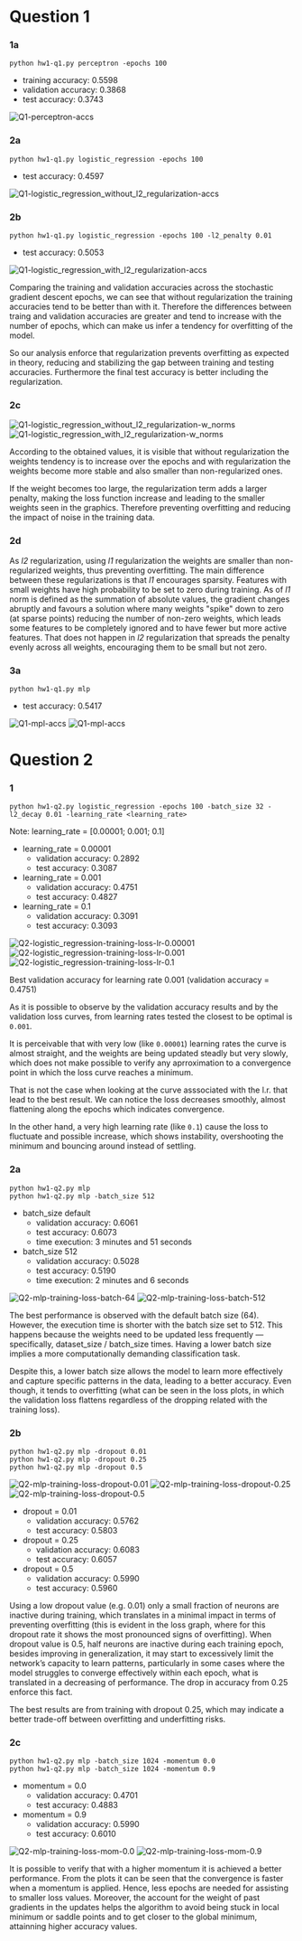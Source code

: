 # Question 1

### 1a
```
python hw1-q1.py perceptron -epochs 100
```
- training accuracy:    0.5598
- validation accuracy:  0.3868
- test accuracy:        0.3743

![Q1-perceptron-accs](img/Q1-perceptron-accs.png)


### 2a
```
python hw1-q1.py logistic_regression -epochs 100
```
- test accuracy:    0.4597

![Q1-logistic_regression_without_l2_regularization-accs](img/Q1-logistic_regression_without_l2_regularization-accs.png)


### 2b
```
python hw1-q1.py logistic_regression -epochs 100 -l2_penalty 0.01
```
- test accuracy:    0.5053

![Q1-logistic_regression_with_l2_regularization-accs](img/Q1-logistic_regression_with_l2_regularization-accs.png)

Comparing the training and validation accuracies across the stochastic gradient descent epochs, we can see that without regularization the training accuracies tend to be better than with it. Therefore the differences between traing and validation accuracies are greater and tend to increase with the number of epochs, which can make us infer a tendency for overfitting of the model. 

So our analysis enforce that regularization prevents overfitting as expected in theory, reducing and stabilizing the gap between training and testing accuracies. Furthermore the final test accuracy is better including the regularization.


### 2c
![Q1-logistic_regression_without_l2_regularization-w_norms](img/Q1-logistic_regression_without_l2_regularization-w_norms.png)
![Q1-logistic_regression_with_l2_regularization-w_norms](img/Q1-logistic_regression_with_l2_regularization-w_norms.png)

According to the obtained values, it is visible that without regularization the weights tendency is to increase over the epochs and with regularization the weights become more stable and also smaller than non-regularized ones.

If the weight becomes too large, the regularization term adds a larger penalty, making the loss function increase and leading to the smaller weights seen in the graphics. Therefore preventing overfitting and reducing the impact of noise in the training data.


### 2d
As _l2_ regularization, using _l1_ regularization the weights are smaller than non-regularized weights, thus preventing overfitting. The main difference between these regularizations is that _l1_ encourages sparsity. Features with small weights have high probability to be set to zero during training. As of _l1_ norm is defined as the summation of absolute values, the gradient changes abruptly and favours a solution where many weights "spike" down to zero (at sparse points) reducing the number of non-zero weights, which leads some features to be completely ignored and to have fewer but more active features. That does not happen in _l2_ regularization that spreads the penalty evenly across all weights, encouraging them to be small but not zero.


### 3a
```
python hw1-q1.py mlp
```
- test accuracy:    0.5417

![Q1-mpl-accs](img/Q1-mlp-accs.png)
![Q1-mpl-accs](img/Q1-mlp-loss.png)


# Question 2

### 1
```
python hw1-q2.py logistic_regression -epochs 100 -batch_size 32 -l2_decay 0.01 -learning_rate <learning_rate>
```
Note: learning_rate = [0.00001; 0.001; 0.1]

- learning_rate = 0.00001
    - validation accuracy:  0.2892
    - test accuracy:        0.3087
- learning_rate = 0.001
    - validation accuracy:  0.4751
    - test accuracy:        0.4827
- learning_rate = 0.1
    - validation accuracy:  0.3091
    - test accuracy:        0.3093

![Q2-logistic_regression-training-loss-lr-0.00001](img/logistic_regression-training-loss-batch-32-lr-1e-05-epochs-100-l2-0.01-opt-sgd.png)
![Q2-logistic_regression-training-loss-lr-0.001](img/logistic_regression-training-loss-batch-32-lr-0.001-epochs-100-l2-0.01-opt-sgd.png)
![Q2-logistic_regression-training-loss-lr-0.1](img/logistic_regression-training-loss-batch-32-lr-0.1-epochs-100-l2-0.01-opt-sgd.png)

Best validation accuracy for learning rate 0.001 (validation accuracy = 0.4751)

As it is possible to observe by the validation accuracy results and by the validation loss curves, from learning rates tested the closest to be optimal is `0.001`.

It is perceivable that with very low (like `0.00001`) learning rates the curve is almost straight, and the weights are being updated steadly but very slowly, which does not make possible to verify any aprroximation to a convergence point in which the loss curve reaches a minimum.

That is not the case when looking at the curve asssociated with the l.r. that lead to the best result. We can notice the loss decreases smoothly, almost flattening along the epochs which indicates convergence.

In the other hand, a very high learning rate (like `0.1`) cause the loss to fluctuate and possible increase, which shows instability, overshooting the minimum and bouncing around instead of settling.

### 2a
```
python hw1-q2.py mlp
python hw1-q2.py mlp -batch_size 512
```
- batch_size default
    - validation accuracy:  0.6061
    - test accuracy:        0.6073
    - time execution:       3 minutes and 51 seconds
- batch_size 512
    - validation accuracy:  0.5028
    - test accuracy:        0.5190
    - time execution:       2 minutes and 6 seconds

![Q2-mlp-training-loss-batch-64](img/mlp-training-loss-batch-64-lr-0.002-epochs-200-hidden-200-dropout-0.3-l2-0.0-layers-2-act-relu-opt-sgd-mom-0.0.png)
![Q2-mlp-training-loss-batch-512](img/mlp-training-loss-batch-512-lr-0.002-epochs-200-hidden-200-dropout-0.3-l2-0.0-layers-2-act-relu-opt-sgd-mom-0.0.png)

The best performance is observed with the default batch size (64). However, the execution time is shorter with the batch size set to 512. This happens because the weights need to be updated less frequently — specifically, dataset_size / batch_size times. Having a lower batch size implies a more computationally demanding classification task.

Despite this, a lower batch size allows the model to learn more effectively and capture specific patterns in the data, leading to a better accuracy. Even though, it tends to overfitting (what can be seen in the loss plots, in which the validation loss flattens regardless of the dropping related with the training loss).

### 2b
```
python hw1-q2.py mlp -dropout 0.01
python hw1-q2.py mlp -dropout 0.25
python hw1-q2.py mlp -dropout 0.5
```

![Q2-mlp-training-loss-dropout-0.01](img/mlp-training-loss-batch-64-lr-0.002-epochs-200-hidden-200-dropout-0.01-l2-0.0-layers-2-act-relu-opt-sgd-mom-0.0.png)
![Q2-mlp-training-loss-dropout-0.25](img/mlp-training-loss-batch-64-lr-0.002-epochs-200-hidden-200-dropout-0.25-l2-0.0-layers-2-act-relu-opt-sgd-mom-0.0.png)
![Q2-mlp-training-loss-dropout-0.5](img/mlp-training-loss-batch-64-lr-0.002-epochs-200-hidden-200-dropout-0.5-l2-0.0-layers-2-act-relu-opt-sgd-mom-0.0.png)

- dropout = 0.01
    - validation accuracy:  0.5762
    - test accuracy:        0.5803
- dropout = 0.25
    - validation accuracy:  0.6083
    - test accuracy:        0.6057
- dropout = 0.5
    - validation accuracy:  0.5990
    - test accuracy:        0.5960

Using a low dropout value (e.g. 0.01) only a small fraction of neurons are inactive during training, which translates in a minimal impact in terms of preventing overfitting (this is evident in the loss graph, where for this dropout rate it shows the most pronounced signs of overfitting). When dropout value is 0.5, half neurons are inactive during each training epoch, besides improving in generalization, it may start to excessively limit the network’s capacity to learn patterns, particularly in some cases where the model struggles to converge effectively within each epoch, what is translated in a decreasing of performance. The drop in accuracy from 0.25 enforce this fact.

The best results are from training with dropout 0.25, which may indicate a better trade-off between overfitting and underfitting risks. 


### 2c
```
python hw1-q2.py mlp -batch_size 1024 -momentum 0.0
python hw1-q2.py mlp -batch_size 1024 -momentum 0.9
```

- momentum = 0.0
    - validation accuracy:  0.4701
    - test accuracy:        0.4883
- momentum = 0.9
    - validation accuracy:  0.5990
    - test accuracy:        0.6010

![Q2-mlp-training-loss-mom-0.0](img/mlp-training-loss-batch-1024-lr-0.002-epochs-200-hidden-200-dropout-0.3-l2-0.0-layers-2-act-relu-opt-sgd-mom-0.0.png)
![Q2-mlp-training-loss-mom-0.9](img/mlp-training-loss-batch-1024-lr-0.002-epochs-200-hidden-200-dropout-0.3-l2-0.0-layers-2-act-relu-opt-sgd-mom-0.9.png)

It is possible to verify that with a higher momentum it is achieved a better performance.
From the plots it can be seen that the convergence is faster when a momentum is applied. Hence, less epochs are needed for assisting to smaller loss values.
Moreover, the account for the weight of past gradients in the updates helps the algorithm to avoid being stuck in local minimum or saddle points and to get closer to the global minimum, attainning higher accuracy values.

